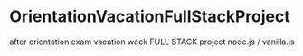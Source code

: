 # OrientationVacationFullStackProject
after orientation exam vacation week FULL STACK project node.js / vanilla.js
